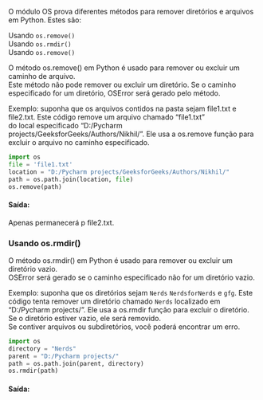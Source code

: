 O módulo OS prova diferentes métodos para remover diretórios e arquivos em Python. Estes são:

Usando `os.remove()`<br>
Usando `os.rmdir()`<br>
Usando `os.remove()`

O método os.remove() em Python é usado para remover ou excluir um caminho de arquivo.<br>
Este método não pode remover ou excluir um diretório. Se o caminho especificado for um diretório, OSError será gerado pelo método.

Exemplo: suponha que os arquivos contidos na pasta sejam file1.txt e file2.txt. Este código remove um arquivo chamado “file1.txt”<br>
do local especificado “D:/Pycharm projects/GeeksforGeeks/Authors/Nikhil/”. Ele usa a os.remove função para excluir o arquivo no caminho especificado.

```python
import os 
file = 'file1.txt'
location = "D:/Pycharm projects/GeeksforGeeks/Authors/Nikhil/"
path = os.path.join(location, file) 
os.remove(path) 
```

#### Saída:

Apenas permanecerá p file2.txt.

### Usando os.rmdir()

O método os.rmdir() em Python é usado para remover ou excluir um diretório vazio.<br>
OSError será gerado se o caminho especificado não for um diretório vazio.

Exemplo: suponha que os diretórios sejam `Nerds` `NerdsforNerds` e `gfg`. Este código tenta remover um diretório chamado `Nerds` localizado em<br>
“D:/Pycharm projects/”. Ele usa a os.rmdir função para excluir o diretório. Se o diretório estiver vazio, ele será removido.<br>
Se contiver arquivos ou subdiretórios, você poderá encontrar um erro.

```python
import os 
directory = "Nerds"
parent = "D:/Pycharm projects/"
path = os.path.join(parent, directory) 
os.rmdir(path) 
```

#### Saída:


